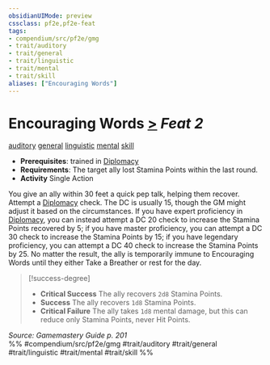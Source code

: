 ```yaml
---
obsidianUIMode: preview
cssclass: pf2e,pf2e-feat
tags:
- compendium/src/pf2e/gmg
- trait/auditory
- trait/general
- trait/linguistic
- trait/mental
- trait/skill
aliases: ["Encouraging Words"]
---
```

# Encouraging Words  [>](chapter-9-playing-the-game.md#Actions "Single Action") *Feat 2*  
[auditory](auditory.md "Auditory Effect Trait")  [general](general.md "General Feat Trait")  [linguistic](linguistic.md "Linguistic Effect Trait")  [mental](mental.md "Mental Effect Trait")  [skill](skill.md "Skill Feat Trait")  

- **Prerequisites**: trained in [Diplomacy](skills.md#Diplomacy)
- **Requirements**: The target ally lost Stamina Points within the last round.
- **Activity** Single Action

You give an ally within 30 feet a quick pep talk, helping them recover. Attempt a [Diplomacy](skills.md#Diplomacy) check. The DC is usually 15, though the GM might adjust it based on the circumstances. If you have expert proficiency in [Diplomacy](skills.md#Diplomacy), you can instead attempt a DC 20 check to increase the Stamina Points recovered by 5; if you have master proficiency, you can attempt a DC 30 check to increase the Stamina Points by 15; if you have legendary proficiency, you can attempt a DC 40 check to increase the Stamina Points by 25. No matter the result, the ally is temporarily immune to Encouraging Words until they either Take a Breather or rest for the day.

> [!success-degree] 
> - **Critical Success** The ally recovers `2d8` Stamina Points.
> - **Success** The ally recovers `1d8` Stamina Points.
> - **Critical Failure** The ally takes `1d8` mental damage, but this can reduce only Stamina Points, never Hit Points.

*Source: Gamemastery Guide p. 201*  
%% #compendium/src/pf2e/gmg #trait/auditory #trait/general #trait/linguistic #trait/mental #trait/skill %%